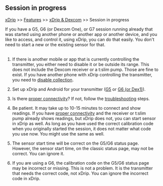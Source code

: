 ## Session in progress  
[xDrip](../README.md) >> [Features](./Features_page.md) >> [xDrip & Dexcom](./Dexcom_page.md) >> Session in progress  
  
If you have a G5, G6 (or Dexcom One), or G7 session running already that was started using another phone or another app or another device, and you like to access, and control it, using xDrip, you can do that easily.  You don't need to start a new or the existing sensor for that.  
<br/>  
  
1. If there is another mobile or app that is currently controlling the transmitter, you either need to disable it or be outside its range. This does not include the Dexcom receiver or a t:slim pump. Those are fine to exist.  If you have another phone with xDrip controlling the transmitter, you need to [disable collection](./Stop-xDrip.md).
   
3. Set up xDrip and Android for your transmitter ([G5](./G5-Recommended-Settings.md) or [G6 (or Dex1)](./G6-Recommended-Settings.md)).
   
5. Is there [proper connectivity](./Proper-connectivity.md)?  If not, follow the [troubleshooting](./Connectivity-troubleshoot.md) steps.
   
7. Be patient.  It may take up to 10-15 minutes to connect and show readings.  If you have [proper connectivity](./Proper-connectivity.md) and the receiver or t:slim pump already shows readings, but xDrip does not, you can start sensor in xDrip as well.  As long as you have used the correct calibration code when you originally started the session, it does not matter what code you use now.  You might use the same as well.
   
9. The sensor start time will be correct on the G5/G6 status page.  However, the sensor start time, on the classic status page, may not be correct.  You can ignore it.
    
11. If you are using a G6, the calibration code on the G5/G6 status page may be incorrect or missing.  This is not a problem.  It is the transmitter that needs the correct code, not xDrip.  You can ignore the incorrect code in xDrip.  
  
